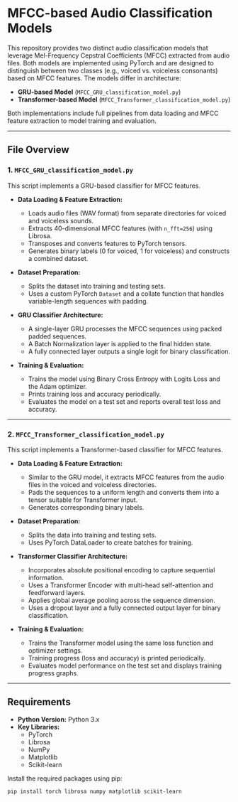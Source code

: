 # MFCC-based Audio Classification Models

This repository provides two distinct audio classification models that leverage Mel-Frequency Cepstral Coefficients (MFCC) extracted from audio files. Both models are implemented using PyTorch and are designed to distinguish between two classes (e.g., voiced vs. voiceless consonants) based on MFCC features. The models differ in architecture:

- **GRU-based Model** (`MFCC_GRU_classification_model.py`)
- **Transformer-based Model** (`MFCC_Transformer_classification_model.py`)

Both implementations include full pipelines from data loading and MFCC feature extraction to model training and evaluation.

---

## File Overview

### 1. `MFCC_GRU_classification_model.py`  
This script implements a GRU-based classifier for MFCC features.

- **Data Loading & Feature Extraction:**  
  - Loads audio files (WAV format) from separate directories for voiced and voiceless sounds.
  - Extracts 40-dimensional MFCC features (with `n_fft=256`) using Librosa.
  - Transposes and converts features to PyTorch tensors.
  - Generates binary labels (0 for voiced, 1 for voiceless) and constructs a combined dataset.

- **Dataset Preparation:**  
  - Splits the dataset into training and testing sets.
  - Uses a custom PyTorch `Dataset` and a collate function that handles variable-length sequences with padding.

- **GRU Classifier Architecture:**  
  - A single-layer GRU processes the MFCC sequences using packed padded sequences.
  - A Batch Normalization layer is applied to the final hidden state.
  - A fully connected layer outputs a single logit for binary classification.

- **Training & Evaluation:**  
  - Trains the model using Binary Cross Entropy with Logits Loss and the Adam optimizer.
  - Prints training loss and accuracy periodically.
  - Evaluates the model on a test set and reports overall test loss and accuracy.


---

### 2. `MFCC_Transformer_classification_model.py`  
This script implements a Transformer-based classifier for MFCC features.

- **Data Loading & Feature Extraction:**  
  - Similar to the GRU model, it extracts MFCC features from the audio files in the voiced and voiceless directories.
  - Pads the sequences to a uniform length and converts them into a tensor suitable for Transformer input.
  - Generates corresponding binary labels.

- **Dataset Preparation:**  
  - Splits the data into training and testing sets.
  - Uses PyTorch DataLoader to create batches for training.

- **Transformer Classifier Architecture:**  
  - Incorporates absolute positional encoding to capture sequential information.
  - Uses a Transformer Encoder with multi-head self-attention and feedforward layers.
  - Applies global average pooling across the sequence dimension.
  - Uses a dropout layer and a fully connected output layer for binary classification.

- **Training & Evaluation:**  
  - Trains the Transformer model using the same loss function and optimizer settings.
  - Training progress (loss and accuracy) is printed periodically.
  - Evaluates model performance on the test set and displays training progress graphs.


---

## Requirements

- **Python Version:** Python 3.x  
- **Key Libraries:**  
  - PyTorch  
  - Librosa  
  - NumPy  
  - Matplotlib  
  - Scikit-learn  

Install the required packages using pip:

```bash
pip install torch librosa numpy matplotlib scikit-learn
